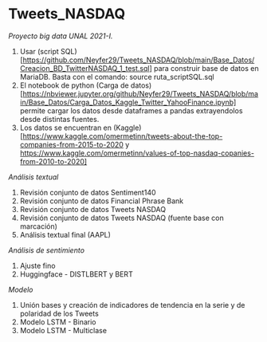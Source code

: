 # Tweets_NASDAQ
*Proyecto big data UNAL 2021-I.*

1. Usar (script SQL)[https://github.com/Neyfer29/Tweets_NASDAQ/blob/main/Base_Datos/Creacion_BD_TwitterNASDAQ_1_test.sql] para construir base de datos en MariaDB. Basta con el comando: source ruta_scriptSQL.sql
2. El notebook de python (Carga de datos)[https://nbviewer.jupyter.org/github/Neyfer29/Tweets_NASDAQ/blob/main/Base_Datos/Carga_Datos_Kaggle_Twitter_YahooFinance.ipynb] permite cargar los datos desde dataframes a pandas extrayendolos desde distintas fuentes.
3. Los datos se encuentran en (Kaggle)[https://www.kaggle.com/omermetinn/tweets-about-the-top-companies-from-2015-to-2020 y https://www.kaggle.com/omermetinn/values-of-top-nasdaq-copanies-from-2010-to-2020]
 
 
 *Análisis textual*
 
 1. Revisión conjunto de datos Sentiment140 
 2. Revisión conjunto de datos Financial Phrase Bank
 3. Revisión conjunto de datos Tweets NASDAQ
 4. Revisión conjunto de datos Tweets NASDAQ (fuente base con marcación)
 5. Análisis textual final (AAPL)
 
 *Análisis de sentimiento*
 
 1. Ajuste fino
 2. Huggingface - DISTLBERT y BERT

 *Modelo*
 
 1. Unión bases y creación de indicadores de tendencia en la serie y de polaridad de los Tweets
 2. Modelo LSTM - Binario
 3. Modelo LSTM - Multiclase
 
